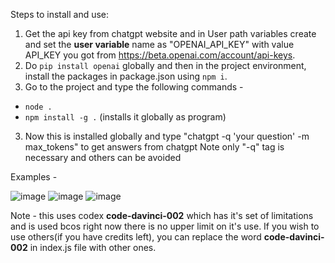 Steps to install and use:

1. Get the api key from chatgpt website and in User path variables create and set the **user variable** name as "OPENAI_API_KEY" with value API_KEY you got from https://beta.openai.com/account/api-keys.
2. Do `pip install openai` globally and then in the project environment, install the packages in package.json using `npm i`.
3. Go to the project and type the following commands -

- `node .`
- `npm install -g .` (installs it globally as program)

3. Now this is installed globally and type "chatgpt -q 'your question' -m max_tokens" to get answers from chatgpt
   Note only "-q" tag is necessary and others can be avoided

Examples - 

![image](https://user-images.githubusercontent.com/56734311/209431679-de546720-0adb-4ad2-bed3-ef4cc392ee78.png)
![image](https://user-images.githubusercontent.com/56734311/209432301-69b48eb1-2d6f-4dbe-b2a8-600abb689f77.png)
![image](https://user-images.githubusercontent.com/56734311/209432521-d70d5a8a-eff5-4ae2-a3c5-e6fb9f30e88e.png)


Note - this uses codex **code-davinci-002** which has it's set of limitations and is used bcos right now there is no upper limit on it's use. If you wish to use others(if you have credits left), you can replace the word **code-davinci-002** in index.js file with other ones.
